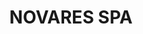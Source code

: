 ---
CF del Contraente: '12105121003'
title: NOVARES SPA
lang: it
child_of_ref: partner-qualificati-elenco
---